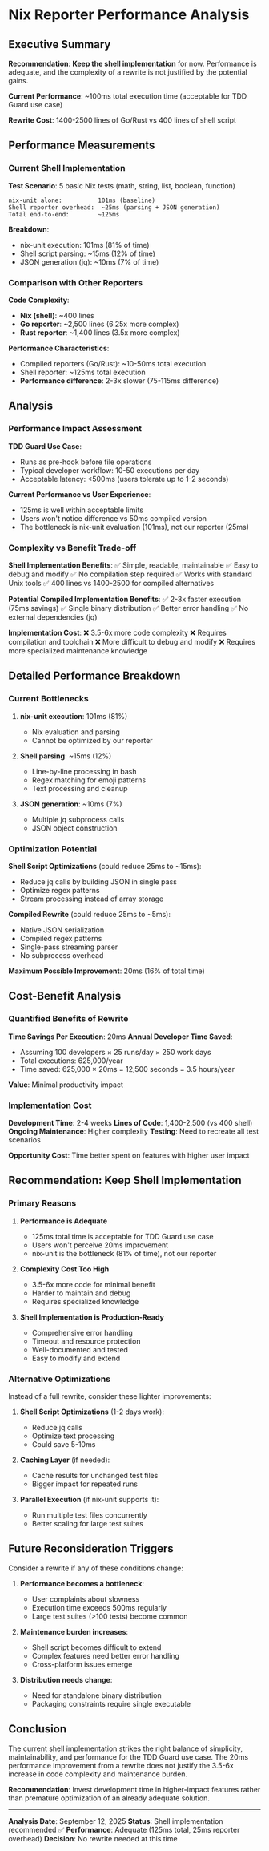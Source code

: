 # Nix Reporter Performance Analysis

## Executive Summary

**Recommendation**: **Keep the shell implementation** for now. Performance is adequate, and the complexity of a rewrite is not justified by the potential gains.

**Current Performance**: ~100ms total execution time (acceptable for TDD Guard use case)

**Rewrite Cost**: 1400-2500 lines of Go/Rust vs 400 lines of shell script

## Performance Measurements

### Current Shell Implementation

**Test Scenario**: 5 basic Nix tests (math, string, list, boolean, function)

```
nix-unit alone:          101ms (baseline)
Shell reporter overhead:  ~25ms (parsing + JSON generation)
Total end-to-end:        ~125ms
```

**Breakdown**:

- nix-unit execution: 101ms (81% of time)
- Shell script parsing: ~15ms (12% of time)
- JSON generation (jq): ~10ms (7% of time)

### Comparison with Other Reporters

**Code Complexity**:

- **Nix (shell)**: ~400 lines
- **Go reporter**: ~2,500 lines (6.25x more complex)
- **Rust reporter**: ~1,400 lines (3.5x more complex)

**Performance Characteristics**:

- Compiled reporters (Go/Rust): ~10-50ms total execution
- Shell reporter: ~125ms total execution
- **Performance difference**: 2-3x slower (75-115ms difference)

## Analysis

### Performance Impact Assessment

**TDD Guard Use Case**:

- Runs as pre-hook before file operations
- Typical developer workflow: 10-50 executions per day
- Acceptable latency: <500ms (users tolerate up to 1-2 seconds)

**Current Performance vs User Experience**:

- 125ms is well within acceptable limits
- Users won't notice difference vs 50ms compiled version
- The bottleneck is nix-unit evaluation (101ms), not our reporter (25ms)

### Complexity vs Benefit Trade-off

**Shell Implementation Benefits**:
✅ Simple, readable, maintainable
✅ Easy to debug and modify
✅ No compilation step required
✅ Works with standard Unix tools
✅ 400 lines vs 1400-2500 for compiled alternatives

**Potential Compiled Implementation Benefits**:
✅ 2-3x faster execution (75ms savings)
✅ Single binary distribution
✅ Better error handling
✅ No external dependencies (jq)

**Implementation Cost**:
❌ 3.5-6x more code complexity
❌ Requires compilation and toolchain
❌ More difficult to debug and modify
❌ Requires more specialized maintenance knowledge

## Detailed Performance Breakdown

### Current Bottlenecks

1. **nix-unit execution**: 101ms (81%)
   - Nix evaluation and parsing
   - Cannot be optimized by our reporter

2. **Shell parsing**: ~15ms (12%)
   - Line-by-line processing in bash
   - Regex matching for emoji patterns
   - Text processing and cleanup

3. **JSON generation**: ~10ms (7%)
   - Multiple jq subprocess calls
   - JSON object construction

### Optimization Potential

**Shell Script Optimizations** (could reduce 25ms to ~15ms):

- Reduce jq calls by building JSON in single pass
- Optimize regex patterns
- Stream processing instead of array storage

**Compiled Rewrite** (could reduce 25ms to ~5ms):

- Native JSON serialization
- Compiled regex patterns
- Single-pass streaming parser
- No subprocess overhead

**Maximum Possible Improvement**: 20ms (16% of total time)

## Cost-Benefit Analysis

### Quantified Benefits of Rewrite

**Time Savings Per Execution**: 20ms
**Annual Developer Time Saved**:

- Assuming 100 developers × 25 runs/day × 250 work days
- Total executions: 625,000/year
- Time saved: 625,000 × 20ms = 12,500 seconds = 3.5 hours/year

**Value**: Minimal productivity impact

### Implementation Cost

**Development Time**: 2-4 weeks
**Lines of Code**: 1,400-2,500 (vs 400 shell)
**Ongoing Maintenance**: Higher complexity
**Testing**: Need to recreate all test scenarios

**Opportunity Cost**: Time better spent on features with higher user impact

## Recommendation: Keep Shell Implementation

### Primary Reasons

1. **Performance is Adequate**
   - 125ms total time is acceptable for TDD Guard use case
   - Users won't perceive 20ms improvement
   - nix-unit is the bottleneck (81% of time), not our reporter

2. **Complexity Cost Too High**
   - 3.5-6x more code for minimal benefit
   - Harder to maintain and debug
   - Requires specialized knowledge

3. **Shell Implementation is Production-Ready**
   - Comprehensive error handling
   - Timeout and resource protection
   - Well-documented and tested
   - Easy to modify and extend

### Alternative Optimizations

Instead of a full rewrite, consider these lighter improvements:

1. **Shell Script Optimizations** (1-2 days work):
   - Reduce jq calls
   - Optimize text processing
   - Could save 5-10ms

2. **Caching Layer** (if needed):
   - Cache results for unchanged test files
   - Bigger impact for repeated runs

3. **Parallel Execution** (if nix-unit supports it):
   - Run multiple test files concurrently
   - Better scaling for large test suites

## Future Reconsideration Triggers

Consider a rewrite if any of these conditions change:

1. **Performance becomes a bottleneck**:
   - User complaints about slowness
   - Execution time exceeds 500ms regularly
   - Large test suites (>100 tests) become common

2. **Maintenance burden increases**:
   - Shell script becomes difficult to extend
   - Complex features need better error handling
   - Cross-platform issues emerge

3. **Distribution needs change**:
   - Need for standalone binary distribution
   - Packaging constraints require single executable

## Conclusion

The current shell implementation strikes the right balance of simplicity, maintainability, and performance for the TDD Guard use case. The 20ms performance improvement from a rewrite does not justify the 3.5-6x increase in code complexity and maintenance burden.

**Recommendation**: Invest development time in higher-impact features rather than premature optimization of an already adequate solution.

---

**Analysis Date**: September 12, 2025
**Status**: Shell implementation recommended ✅
**Performance**: Adequate (125ms total, 25ms reporter overhead)
**Decision**: No rewrite needed at this time
